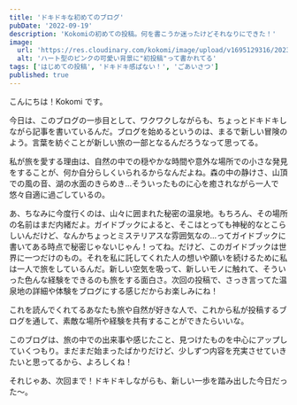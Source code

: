 ```yaml
---
title: 'ドキドキな初めてのブログ'
pubDate: '2022-09-19'
description: 'Kokomiの初めての投稿。何を書こうか迷ったけどそれなりにできた！'
image:
  url: 'https://res.cloudinary.com/kokomi/image/upload/v1695129316/2023_09_19_g4oe9d.webp'
  alt: 'ハート型のピンクの可愛い背景に"初投稿"って書かれてる'
tags: ['はじめての投稿', 'ドキドキ感ぱない！', 'ごあいさつ']
published: true
---
```


こんにちは！Kokomi です。

今日は、このブログの一歩目として、ワクワクしながらも、ちょっとドキドキしながら記事を書いているんだ。ブログを始めるというのは、まるで新しい冒険のよう。言葉を紡ぐことが新しい旅の一部となるんだろうなって思ってる。

私が旅を愛する理由は、自然の中での穏やかな時間や意外な場所での小さな発見をすることが、何か自分らしくいられるからなんだよね。森の中の静けさ、山頂での風の音、湖の水面のきらめき...そういったものに心を癒されながら一人で悠々自適に過ごしているの。

あ、ちなみに今度行くのは、山々に囲まれた秘密の温泉地。もちろん、その場所の名前はまだ内緒だよ。ガイドブックによると、そこはとっても神秘的なとこらしいんだけど、なんかちょっとミステリアスな雰囲気なの...ってガイドブックに書いてある時点で秘密じゃないじゃん！ってね。だけど、このガイドブックは世界に一つだけのもの。それを私に託してくれた人の想いや願いを続けるために私は一人で旅をしているんだ。新しい空気を吸って、新しいモノに触れて、そういった色んな経験をできるのも旅をする面白さ。次回の投稿で、さっき言ってた温泉地の詳細や体験をブログにする感じだからお楽しみにね！

これを読んでくれてるあなたも旅や自然が好きな人で、これから私が投稿するブログを通して、素敵な場所や経験を共有することができたらいいな。

このブログは、旅の中での出来事や感じたこと、見つけたものを中心にアップしていくつもり。まだまだ始まったばかりだけど、少しずつ内容を充実させていきたいと思ってるから、よろしくね！

それじゃあ、次回まで！ドキドキしながらも、新しい一歩を踏み出した今日だった～。
